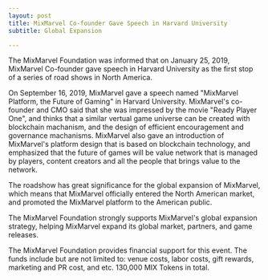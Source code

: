 ```yaml
---
layout: post
title: MixMarvel Co-founder Gave Speech in Harvard University
subtitle: Global Expansion

---
```


The MixMarvel Foundation was informed that on January 25, 2019, MixMarvel Co-founder gave speech in Harvard University as the first stop of a series of road shows in North America. 

On September 16, 2019,  MixMarvel gave a speech named "MixMarvel Platform, the Future of Gaming" in Harvard University. MixMarvel's co-founder and CMO said that she was impressed by the movie "Ready Player One", and thinks that a similar vertual game universe can be created with blockchain machanism, and the design of efficient encouragement and governance machanisms. MixMarvel also gave an introduction of MixMarvel's platform design that is based on blockchain technology, and emphasized that the future of games will be value network that is managed by players, content creators and all the people that brings value to the network. 

The roadshow has great significance for the global expansion of MixMarvel, which means that MixMarvel officially entered the North American market, and promoted the MixMarvel platform to the American public. 

The MixMarvel Foundation strongly supports MixMarvel's global expansion    strategy, helping MixMarvel expand its global market, partners, and game releases. 

The MixMarvel Foundation provides financial support for this event. The funds include but are not limited to: venue costs, labor costs, gift rewards, marketing and PR cost, and etc. 130,000 MIX Tokens in total. 
